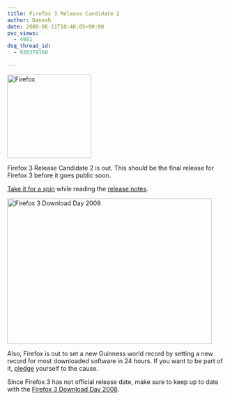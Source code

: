 ```yaml
---
title: Firefox 3 Release Candidate 2
author: Danesh
date: 2008-06-11T10:48:05+00:00
pvc_views:
  - 4981
dsq_thread_id:
  - 930379160

---
```

[<img loading="lazy" class="alignnone size-medium wp-image-577" title="Firefox" src="/wp-content/uploads/2008/05/firefoxlogopi91.png" alt="Firefox" width="192" height="192" srcset="/wp-content/uploads/2008/05/firefoxlogopi91.png 192w, /wp-content/uploads/2008/05/firefoxlogopi91-150x150.png 150w" sizes="(max-width: 192px) 100vw, 192px" />][1]

Firefox 3 Release Candidate 2 is out. This should be the final release for Firefox 3 before it goes public soon.

[Take it for a spin][2] while reading the [release notes][3].

[<img loading="lazy" class="alignnone size-full wp-image-604" title="Firefox 3 Download Day 2008" src="/wp-content/uploads/2008/06/firefox3-download-day-2008.png" alt="Firefox 3 Download Day 2008" width="469" height="334" />][4]

Also, Firefox is out to set a new Guinness world record by setting a new record for most downloaded software in 24 hours. If you want to be part of it, [pledge][5] yourself to the cause.

Since Firefox 3 has not official release date, make sure to keep up to date with the [Firefox 3 Download Day 2008][5].

 [1]: /wp-content/uploads/2008/05/firefoxlogopi91.png
 [2]: http://www.mozilla.com/en-US/firefox/all-rc.html
 [3]: http://www.mozilla.com/en-US/firefox/3.0rc2/releasenotes/
 [4]: /wp-content/uploads/2008/06/firefox3-download-day-2008.png
 [5]: http://www.spreadfirefox.com/en-US/worldrecord